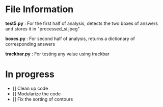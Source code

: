 # File Information
**test5.py** : For the first half of analysis, detects the two boxes of answers and stores it in "processed_si.jpeg"

**boxes.py** : For second half of analysis, returns a dictionary of corresponding answers

**trackbar.py** : For testing any value using trackbar

# In progress

- [] Clean up code
- [] Modularize the code
- [] Fix the sorting of contours
 